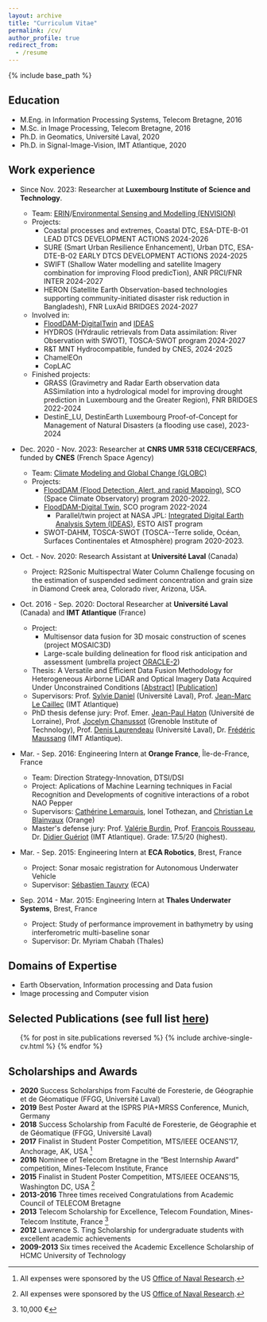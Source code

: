 ```yaml
---
layout: archive
title: "Curriculum Vitae"
permalink: /cv/
author_profile: true
redirect_from:
  - /resume
---
```


{% include base_path %}

## Education
<!-- * B.Eng. in Telecommunications, HCMC University of Technology, Vietnam National University, 2014 -->
* M.Eng. in Information Processing Systems, Telecom Bretagne, 2016
* M.Sc. in Image Processing, Telecom Bretagne, 2016
* Ph.D. in Geomatics, Université Laval, 2020
* Ph.D. in Signal-Image-Vision, IMT Atlantique, 2020

## Work experience
* Since Nov. 2023: Researcher at **Luxembourg Institute of Science and Technology**.
  * Team: [ERIN](https://www.list.lu/en/environment/)/[Environmental Sensing and Modelling (ENVISION)](https://www.list.lu/en/environment/environmental-sensing-and-modelling/)
  * Projects:
    * Coastal processes and extremes, Coastal DTC, ESA-DTE-B-01 LEAD DTCS DEVELOPMENT ACTIONS 2024-2026
	* SURE (Smart Urban Resilience Enhancement), Urban DTC, ESA-DTE-B-02 EARLY DTCS DEVELOPMENT ACTIONS 2024-2025
    * SWIFT (Shallow Water modelling and satellite Imagery combination for improving Flood predicTion), ANR PRCI/FNR INTER 2024-2027
    * HERON (Satellite Earth Observation-based technologies supporting community-initiated disaster risk reduction in Bangladesh), FNR LuxAid BRIDGES 2024-2027
  * Involved in:
    * [FloodDAM-DigitalTwin](https://www.spaceclimateobservatory.org/flooddam-dt) and [IDEAS](https://ideas-digitaltwin.jpl.nasa.gov/hydrology/)
    * HYDROS (HYdraulic retrievals from Data assimilation: River Observation with SWOT), TOSCA-SWOT program 2024-2027
    * R&T MNT Hydrocompatible, funded by CNES, 2024-2025
	* ChamelEOn
	* CopLAC
  * Finished projects:
  	* GRASS (Gravimetry and Radar Earth observation data ASSimilation into a hydrological model for improving drought prediction in Luxembourg and the Greater Region), FNR BRIDGES 2022-2024
  	* DestinE_LU, DestinEarth Luxembourg Proof-of-Concept for Management of Natural Disasters (a flooding use case), 2023-2024
* Dec. 2020 - Nov. 2023: Researcher at **CNRS UMR 5318 CECI/CERFACS**, funded by **CNES** (French Space Agency)
  * Team: [Climate Modeling and Global Change (GLOBC)](https://cerfacs.fr/en/climate-modelling-and-global-change-globc/)
  * Projects: 
    * [FloodDAM (Flood Detection, Alert, and rapid Mapping)](https://www.spaceclimateobservatory.org/flooddam-garonne), SCO (Space Climate Observatory) program 2020-2022. 
    * [FloodDAM-Digital Twin](https://www.spaceclimateobservatory.org/flooddam-dt), SCO program 2022-2024
      * Parallel/twin project at NASA JPL: [Integrated Digital Earth Analysis Sytem (IDEAS)](https://ideas-digitaltwin.jpl.nasa.gov/hydrology/), ESTO AIST program
    * SWOT-DAHM, TOSCA-SWOT (TOSCA--Terre solide, Océan, Surfaces Continentales et Atmosphère) program 2020-2023.
* Oct. - Nov. 2020: Research Assistant at **Université Laval** (Canada)
  * Project: R2Sonic Multispectral Water Column Challenge focusing on the estimation of suspended sediment concentration and grain size in Diamond Creek area, Colorado river, Arizona, USA.

* Oct. 2016 - Sep. 2020: Doctoral Researcher at **Université Laval** (Canada) and **IMT Atlantique** (France)
  * Project: 
    * Multisensor data fusion for 3D mosaic construction of scenes (project MOSAIC3D)
    * Large-scale building delineation for flood risk anticipation and assessment (umbrella project [ORACLE-2](https://crdig.ulaval.ca/portfolio/methodes-et-outils-geomatiques-pour-la-production-dun-portrait-du-risque-lie-aux-inondations-et-danticipation-de-ces-dernieres/))
  * Thesis: A Versatile and Efficient Data Fusion Methodology for Heterogeneous Airborne LiDAR and Optical Imagery Data Acquired Under Unconstrained Conditions \[[Abstract](http://www.theses.fr/s201678)\] \[[Publication](https://hdl.handle.net/20.500.11794/67964)\]
  * Supervisors: Prof. [Sylvie Daniel](https://www.scg.ulaval.ca/sylvie-daniel) (Université Laval), Prof. [Jean-Marc Le Caillec](https://www.labsticc.fr/fr/directory/334-le-caillec-jean-marc.htm) (IMT Atlantique)
  * PhD thesis defense jury: Prof. Emer. [Jean-Paul Haton](https://members.loria.fr/JPHaton/cv/) (Université de Lorraine), Prof. [Jocelyn Chanussot](http://jocelyn-chanussot.net) (Grenoble Institute of Technology), Prof. [Denis Laurendeau](https://www.gelgif.ulaval.ca/departement-et-professeurs/personnel-et-professeurs/professeurs/fiche/show/laurendeau-denis/) (Université Laval), Dr. [Frédéric Maussang](https://www.imt-atlantique.fr/en/person/frederic-maussang) (IMT Atlantique).

* Mar. - Sep. 2016: Engineering Intern at **Orange France**, Île-de-France, France 
  * Team: Direction Strategy-Innovation, DTSI/DSI
  * Project: Aplications of Machine Learning techniques in Facial Recognition and Developments of cognitive interactions of a robot NAO Pepper
  * Supervisors: [Cathérine Lemarquis](https://www.linkedin.com/in/catherine-lemarquis-63470344/), Ionel Tothezan, and [Christian Le Blainvaux](https://www.linkedin.com/in/christian-le-blainvaux-4498b81/)  (Orange)
  * Master's defense jury: Prof. [Valérie Burdin](https://www.researchgate.net/profile/Valerie_Burdin), Prof. [François Rousseau](https://www.researchgate.net/profile/Francois_Rousseau2), Dr. [Didier Guériot](https://www.researchgate.net/profile/Didier_Gueriot) (IMT Atlantique). Grade: 17.5/20 (highest).

* Mar. - Sep. 2015: Engineering Intern at **ECA Robotics**, Brest, France
  * Project: Sonar mosaic registration for Autonomous Underwater Vehicle
  * Supervisor: [Sébastien Tauvry](https://www.linkedin.com/in/marinedataprocessing/) (ECA)

* Sep. 2014 - Mar. 2015: Engineering Intern at **Thales Underwater Systems**, Brest, France
  * Project: Study of performance improvement in bathymetry by using interferometric multi-baseline sonar
  * Supervisor: Dr. Myriam Chabah (Thales)

## Domains of Expertise
* Earth Observation, Information processing and Data fusion
* Image processing and Computer vision

## Selected Publications (see full list [here](https://thnguyen-grs.github.io/publications/))
  <ul>{% for post in site.publications reversed %}
    {% include archive-single-cv.html %}
  {% endfor %}</ul>
  
## Scholarships and Awards
- **2020** Success Scholarships from Faculté de Foresterie, de Géographie et de Géomatique (FFGG, Université Laval)
- **2019** Best Poster Award at the ISPRS PIA+MRSS Conference, Munich, Germany
- **2018** Success Scholarship from Faculté de Foresterie, de Géographie et de Géomatique (FFGG, Université Laval)
- **2017** Finalist in Student Poster Competition, MTS/IEEE OCEANS’17, Anchorage, AK, USA [^a]
- **2016** Nominee of Telecom Bretagne in the “Best Internship Award” competition, Mines-Telecom Institute, France
- **2015** Finalist in Student Poster Competition, MTS/IEEE OCEANS’15, Washington DC, USA [^a]
- **2013-2016** Three times received Congratulations from Academic Council of TELECOM Bretagne
- **2013** Telecom Scholarship for Excellence, Telecom Foundation, Mines-Telecom Institute, France [^b]
- **2012** Lawrence S. Ting Scholarship for undergraduate students with excellent academic achievements 
- **2009-2013** Six times received the Academic Excellence Scholarship of HCMC University of Technology

[^a]: All expenses were sponsored by the US [Office of Naval Research](https://www.onr.navy.mil).
[^b]: 10,000 &euro;


<!-- Talks
======
  <ul>{% for post in site.talks %}
    {% include archive-single-talk-cv.html %}
  {% endfor %}</ul>
  
Teaching
======
  <ul>{% for post in site.teaching %}
    {% include archive-single-cv.html %}
  {% endfor %}</ul> -->
  
